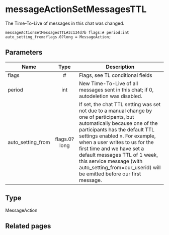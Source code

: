 # messageActionSetMessagesTTL
The Time-To-Live of messages in this chat was changed.

```
messageActionSetMessagesTTL#3c134d7b flags:# period:int auto_setting_from:flags.0?long = MessageAction;
```

## Parameters
| Name | Type | Description |
| ---- | :----: | ----------- |
| flags | # | Flags, see TL conditional fields |
| period | int | New Time-To-Live of all messages sent in this chat; if 0, autodeletion was disabled. |
| auto_setting_from | flags.0?long | If set, the chat TTL setting was set not due to a manual change by one of participants, but automatically because one of the participants has the default TTL settings enabled ». For example, when a user writes to us for the first time and we have set a default messages TTL of 1 week, this service message (with auto_setting_from=our_userid) will be emitted before our first message. |


## Type
MessageAction

## Related pages
